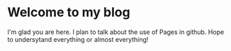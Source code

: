 # Welcome to my blog

I'm glad you are here. I plan to talk about the use of Pages in github.
Hope to undersytand everything or almost everything!
